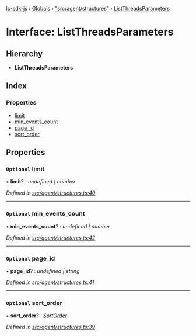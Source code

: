 [lc-sdk-js](../README.md) › [Globals](../globals.md) › ["src/agent/structures"](../modules/_src_agent_structures_.md) › [ListThreadsParameters](_src_agent_structures_.listthreadsparameters.md)

# Interface: ListThreadsParameters

## Hierarchy

* **ListThreadsParameters**

## Index

### Properties

* [limit](_src_agent_structures_.listthreadsparameters.md#optional-limit)
* [min_events_count](_src_agent_structures_.listthreadsparameters.md#optional-min_events_count)
* [page_id](_src_agent_structures_.listthreadsparameters.md#optional-page_id)
* [sort_order](_src_agent_structures_.listthreadsparameters.md#optional-sort_order)

## Properties

### `Optional` limit

• **limit**? : *undefined | number*

*Defined in [src/agent/structures.ts:40](https://github.com/livechat/lc-sdk-js/blob/5281c0a/src/agent/structures.ts#L40)*

___

### `Optional` min_events_count

• **min_events_count**? : *undefined | number*

*Defined in [src/agent/structures.ts:42](https://github.com/livechat/lc-sdk-js/blob/5281c0a/src/agent/structures.ts#L42)*

___

### `Optional` page_id

• **page_id**? : *undefined | string*

*Defined in [src/agent/structures.ts:41](https://github.com/livechat/lc-sdk-js/blob/5281c0a/src/agent/structures.ts#L41)*

___

### `Optional` sort_order

• **sort_order**? : *[SortOrder](../enums/_src_objects_index_.sortorder.md)*

*Defined in [src/agent/structures.ts:39](https://github.com/livechat/lc-sdk-js/blob/5281c0a/src/agent/structures.ts#L39)*
